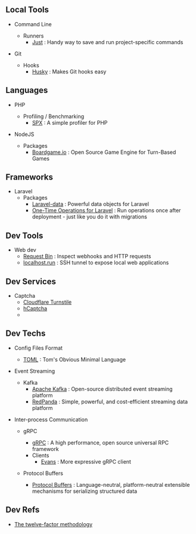 ## Local Tools

- Command Line
  - Runners
    - [Just](https://just.systems/man/en/) : Handy way to save and run project-specific commands
      
- Git
  - Hooks
    - [Husky](https://typicode.github.io/husky/) : Makes Git hooks easy    
     
## Languages

- PHP
  - Profiling / Benchmarking
    - [SPX](https://github.com/NoiseByNorthwest/php-spx) : A simple profiler for PHP
      
- NodeJS
  - Packages
    - [Boardgame.io](https://boardgame.io/) : Open Source Game Engine for Turn-Based Games
        
## Frameworks

- Laravel
  - Packages
    - [Laravel-data](https://spatie.be/docs/laravel-data/v4/introduction) : Powerful data objects for Laravel
    - [One-Time Operations for Laravel](https://github.com/TimoKoerber/laravel-one-time-operations) : Run operations once after deployment - just like you do it with migrations

## Dev Tools
  
- Web dev
  - [Request Bin](https://public.requestbin.com/r) : Inspect webhooks and HTTP requests
  - [localhost.run](https://localhost.run/) : SSH tunnel to expose local web applications
   
## Dev Services

- Captcha
  - [Cloudflare Turnstile](https://developers.cloudflare.com/turnstile/)
  - [hCaptcha](https://www.hcaptcha.com/)
  - 
## Dev Techs

- Config Files Format
  - [TOML](https://toml.io/en/) : Tom's Obvious Minimal Language
    
- Event Streaming
  - Kafka
    - [Apache Kafka](https://kafka.apache.org/) : Open-source distributed event streaming platform
    - [RedPanda](https://redpanda.com/) : Simple, powerful, and cost-efficient streaming data platform
      
- Inter-process Communication
  - gRPC
    - [gRPC](https://grpc.io/) : A high performance, open source universal RPC framework
    - Clients
      - [Evans](https://github.com/ktr0731/evans) : More expressive gRPC client
        
  - Protocol Buffers
    - [Protocol Buffers](https://protobuf.dev/) : Language-neutral, platform-neutral extensible mechanisms for serializing structured data

## Dev Refs

- [The twelve-factor methodology](https://www.12factor.net/)
